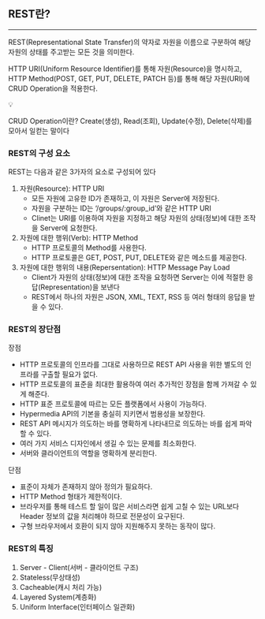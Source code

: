 ## REST란?

---

REST(Representational State Transfer)의 약자로 자원을 이름으로 구분하여 해당 자원의 상태를 주고받는 모든 것을 의미한다.

HTTP URI(Uniform Resource Identifier)를 통해 자원(Resource)을 명시하고, HTTP Method(POST, GET, PUT, DELETE, PATCH 등)를 통해 해당 자원(URI)에 CRUD Operation을 적용한다.

<aside>
💡

CRUD Operation이란?
Create(생성), Read(조회), Update(수정), Delete(삭제)를 모아서 일컫는 말이다

</aside>

### REST의 구성 요소

REST는 다음과 같은 3가자의 요소로 구성되어 있다

1. 자원(Resource): HTTP URI
    - 모든 자원에 고유한 ID가 존재하고, 이 자원은 Server에 저장된다.
    - 자원을 구분하는 ID는 ‘/groups/:group_id’와 같은 HTTP URI
    - Clinet는 URI를 이용하여 자원을 지정하고 해당 자원의 상태(정보)에 대한 조작을 Server에 요청한다.
2. 자원에 대한 행위(Verb): HTTP Method
    - HTTP 프로토콜의 Method를 사용한다.
    - HTTP 프로토콜은 GET, POST, PUT, DELETE와 같은 메소드를 제공한다.
3. 자원에 대한 행위의 내용(Repersentation): HTTP Message Pay Load
    - Client가 자원의 상태(정보)에 대한 조작을 요청하면 Server는 이에 적절한 응답(Representation)을 보낸다
    - REST에서 하나의 자원은 JSON, XML, TEXT, RSS 등 여러 형태의 응답을 받을 수 있다.

### REST의 장단점

장점

- HTTP 프로토콜의 인프라를 그대로 사용하므로 REST API 사용을 위한 별도의 인프라를 구출할 필요가 없다.
- HTTP 프로토콜의 표준을 최대한 활용하여 여러 추가적인 장점을 함께 가져갈 수 있게 해준다.
- HTTP 표준 프로토콜에 따르는 모든 플랫폼에서 사용이 가능하다.
- Hypermedia API의 기본을 충실히 지키면서 범용성을 보장한다.
- REST API 메시지가 의도하는 바를 명확하게 나타내므로 의도하는 바를 쉽게 파악할 수 있다.
- 여러 가지 서비스 디자인에서 생길 수 있는 문제를 최소화한다.
- 서버와 클라이언트의 역할을 명확하게 분리한다.

단점

- 표준이 자체가 존재하지 않아 정의가 필요하다.
- HTTP Method 형태가 제한적이다.
- 브라우저를 통해 테스트 할 일이 많은 서비스라면 쉽게 고칠 수 있는 URL보다 Header 정보의 값을 처리해야 하므로 전문성이 요구된다.
- 구형 브라우저에서 호환이 되지 않아 지원해주지 못하는 동작이 많다.

### REST의 특징

1. Server - Client(서버 - 클라이언트 구조)
2. Stateless(무상태성)
3. Cacheable(캐시 처리 가능)
4. Layered System(계층화)
5. Uniform Interface(인터페이스 일관화)